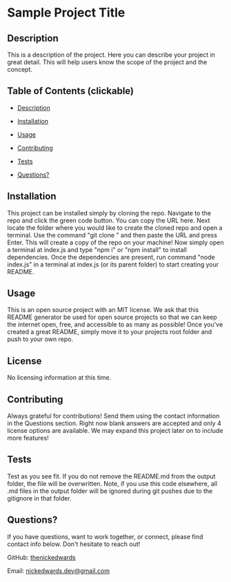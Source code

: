 
# Sample Project Title



## Description

This is a description of the project. Here you can describe your project in great detail. This will help users know the scope of the project and the concept.


## Table of Contents (clickable)

* [Description](#description)

* [Installation](#installation)

* [Usage](#usage)

* [Contributing](#contributing)

* [Tests](#tests)

* [Questions?](#questions)


## Installation

This project can be installed simply by cloning the repo.  Navigate to the repo  and click the green code button. You can copy the URL here. Next locate the folder where you would like to create the cloned repo and open a terminal. Use the command "git clone " and then paste the URL and press Enter. This will create a copy of the repo on your machine! Now simply open a terminal at index.js and type "npm i" or "npm install" to install dependencies. Once the dependencies are present, run command "node index.js" in a terminal at index.js (or its parent folder) to start creating your README.

## Usage

This is an open source project with an MIT license. We ask that this README generator be used for open source projects so that we can keep the internet open, free, and accessible to as many as possible! Once you've created a great README, simply move it to your projects root folder and push to your own repo.

## License

No licensing information at this time.

## Contributing

Always grateful for contributions! Send them using the contact information in the Questions section. Right now blank answers are accepted and only 4 license options are available. We may expand this project later on to include more features!

## Tests

Test as you see fit. If you do not remove the README.md from the output folder, the file will be overwritten. Note, if you use this code elsewhere, all .md files in the output folder will be ignored during git pushes due to the gitignore in that folder.

## Questions?

If you have questions, want to work together, or connect, please find contact info below. Don't hesitate to reach out!


GitHub: <a href="https://github.com/thenickedwards">thenickedwards</a>

Email: <a href="mailto:nickedwards.dev@gmail.com">nickedwards.dev@gmail.com</a>
